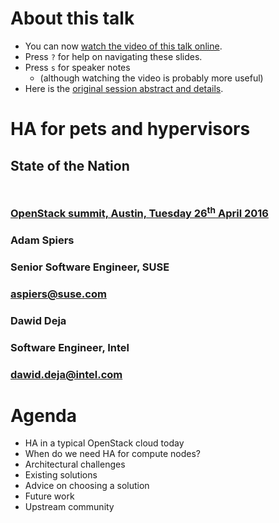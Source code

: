 <!-- .slide: data-state="normal" id="about" data-timing="0" -->
# About this talk

*   You can now [watch the video of this talk online](https://www.openstack.org/videos/video/high-availability-for-pets-and-hypervisors-state-of-the-nation).
*   Press `?` for help on navigating these slides.
*   Press `s` for speaker notes <br />
    *   (although watching the video is probably more useful)
*   Here is the [original session abstract and details](https://www.openstack.org/summit/austin-2016/summit-schedule/events/7327).


<!-- .slide: data-state="cover" id="cover-page" data-menu-title="Compute node HA" data-timing="20" -->
<div class="title">
    <h1>HA for pets and hypervisors</h1>
    <h2 style="margin-bottom: 50px;">State of the Nation</h2>
    <h3>
      <a href="https://www.openstack.org/summit/austin-2016/summit-schedule/events/7327">
          OpenStack summit, Austin, Tuesday 26<sup>th</sup> April 2016
      </a>
    </h3>
</div>

<div class="row presenter">
    <div class="col-md-6">
        <h3 class="name">Adam Spiers</h3>
        <h3 class="job-title">Senior Software Engineer, SUSE</h3>
        <h3 class="email"><a href="mailto:aspiers@suse.com">aspiers@suse.com</a></h3>
    </div>
    <div class="col-md-6">
        <h3 class="name">Dawid Deja</h3>
        <h3 class="job-title">Software Engineer, Intel</h3>
        <h3 class="email"><a href="mailto:dawid.deja@intel.com">dawid.deja@intel.com</a></h3>
    </div>
</div>


<!-- .slide: data-state="normal" id="agenda" data-timing="30" -->
# Agenda

*   HA in a typical OpenStack cloud today
*   When do we need HA for compute nodes?
*   Architectural challenges
*   Existing solutions
*   Advice on choosing a solution
*   Future work
*   Upstream community
